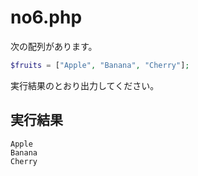 # no6.php

次の配列があります。

```php
$fruits = ["Apple", "Banana", "Cherry"];
```

実行結果のとおり出力してください。

## 実行結果

```
Apple
Banana
Cherry
```
